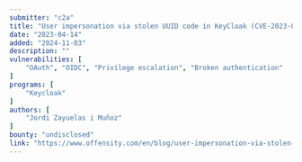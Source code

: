 ```yaml
---
submitter: "c2a"
title: "User impersonation via stolen UUID code in KeyCloak (CVE-2023-0264)"
date: "2023-04-14"
added: "2024-11-03"
description: ""
vulnerabilities: [
    "OAuth", "OIDC", "Privilege escalation", "Broken authentication"
]
programs: [
    "Keycloak"
]
authors: [
    "Jordi Zayuelas i Muñoz"
]
bounty: "undisclosed"
link: "https://www.offensity.com/en/blog/user-impersonation-via-stolen-uuid-code-in-keycloak-cve-2023-0264/"
---
```




